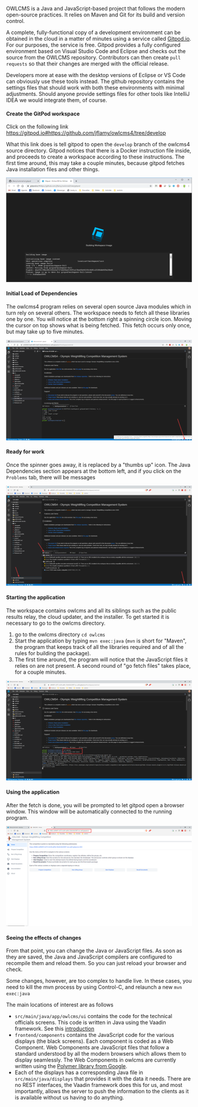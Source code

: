 OWLCMS is a Java and JavaScript-based project that follows the modern open-source practices.  It relies on Maven and Git for its build and version control.

A complete, fully-functional copy of a development environment can be obtained in the cloud in a matter of minutes using a service called [Gitpod.io](https://www.gitpod.io).  For our purposes, the service is free. Gitpod provides a fully configured environment based on Visual Studio Code and Eclipse and checks out the source from the OWLCMS repository.  Contributors can then create `pull requests` so that their changes are merged with the official release.

Developers more at ease with the desktop versions of Eclipse or VS Code can obviously use these tools instead. The github repository contains the settings files that should work with both these environments with minimal adjustments.  Should anyone provide settings files for other tools like IntelliJ IDEA we would integrate them, of course.

#### Create the GitPod workspace

Click on the following link https://gitpod.io#https://github.com/jflamy/owlcms4/tree/develop 

What this link does is tell gitpod to open the `develop` branch of the owlcms4 source directory.  Gitpod notices that there is a Docker instruction file inside, and proceeds to create a workspace according to these instructions.  The first time around, this may take a couple minutes, because gitpod fetches Java installation files and other things.

![020_buildDocker](img/Gitpod/020_buildDocker.png)

#### Initial Load of Dependencies

The owlcms4 program relies on several open source Java modules which in turn rely on several others. The workspace needs to fetch all these libraries one by one.  You will notice at the bottom right a spinning circle icon. Moving the cursor on top shows what is being fetched.  This fetch occurs only once, but may take up to five minutes.

![030_wait](img/Gitpod/030_wait.png)

#### Ready for work

Once the spinner goes away, it is replaced by a "thumbs up" icon.  The Java Dependencies section appears at the bottom left, and if you click on the `Problems` tab, there will be messages

![040_done](img/Gitpod/040_done.png)

#### Starting the application

The workspace contains owlcms and all its siblings such as the public results relay, the cloud updater, and the installer.  To get started it is necessary to go to the owlcms directory.

1. go to the owlcms directory `cd owlcms`
2. Start the application by typing `mvn exec:java`  (`mvn` is short for "Maven", the program that keeps track of all the libraries required and of all the rules for building the package).  
3. The first time around, the program will notice that the JavaScript files it relies on are not present.  A second round of "go fetch files" takes place, for a couple minutes.

![050_run](img/Gitpod/050_run.png)

#### Using the application

After the fetch is done, you will be prompted to let gitpod open a browser window.  This window will be automatically connected to the running program.

![060_success](img/Gitpod/060_success.png)

#### Seeing the effects of changes

From that point, you can change the Java or JavaScript files.  As soon as they are saved, the Java and JavaScript compilers are configured to recompile them and reload them.  So you can just reload your browser and check.

Some changes, however, are too complex to handle live.  In these cases, you need to kill the mvn process by using Control-C, and relaunch a new `mvn exec:java`

The main locations of interest are as follows

- `src/main/java/app/owlcms/ui` contains the code for the technical officials screens.  This code is written in Java using the Vaadin framework.  See this [introduction](https://vaadin.com/docs/v14/flow/introduction/introduction-overview.html)
- `frontend/components` contains the JavaScript code for the various displays (the black screens).  Each component is coded as a Web Component.  Web Components are JavaScript files that follow a standard understood by all the modern browsers which allows them to display seamlessly.  The Web Components in owlcms are currently written using the [Polymer library from Google](https://polymer-library.polymer-project.org/3.0/docs/devguide/feature-overview). 
- Each of the displays has a corresponding Java file in `src/main/java/displays` that provides it with the data it needs.  There are no REST interfaces, the Vaadin framework does this for us, and most importantly, allows the server to push the information to the clients as it is available without us having to do anything.

